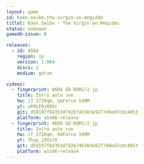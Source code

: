 ```yaml
---
layout: game
id: kaen-seibo-the-virgin-on-megiddo
titlel: Kaen Seibo - The Virgin on Megiddo
status: unknown
gamedb-issue: 0

releases:
  - id: A6D4
    region: jp
    version: 1.004
    discs: 2
    medium: gdrom

videos:
  - fingerprint: A6D4 GD-ROM2/2 jp
    title: Intro auto run
    hw: i7 2720qm, GeForce 540M
    yt: uP0LF0jRDOc
    git: d59197f84353d7d2b746383e9277d9ed7c8c4053
    platform: win86-release
  - fingerprint: A6D4 GD-ROM1/2 jp
    title: Intro auto run
    hw: i7 2720qm, GeForce 540M
    yt: fhsp_iXO1r0
    git: d59197f84353d7d2b746383e9277d9ed7c8c4053
    platform: win86-release
---
```

